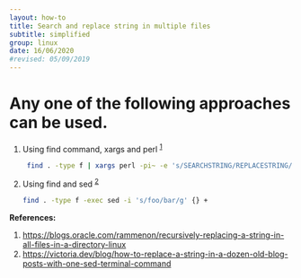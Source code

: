 ```yaml
---
layout: how-to
title: Search and replace string in multiple files 
subtitle: simplified
group: linux
date: 16/06/2020
#revised: 05/09/2019
---
```

# Any one of the following approaches can be used.

1. Using find command, xargs and perl <sup>[1](#1)</sup>
   ```sh
    find . -type f | xargs perl -pi~ -e 's/SEARCHSTRING/REPLACESTRING/g;'
   ```
   &#13;
2. Using find and sed <sup>[2](#2)</sup>
   ```sh
   find . -type f -exec sed -i 's/foo/bar/g' {} +
   ```
   &#13;

**References:**

1. https://blogs.oracle.com/rammenon/recursively-replacing-a-string-in-all-files-in-a-directory-linux
2. https://victoria.dev/blog/how-to-replace-a-string-in-a-dozen-old-blog-posts-with-one-sed-terminal-command
